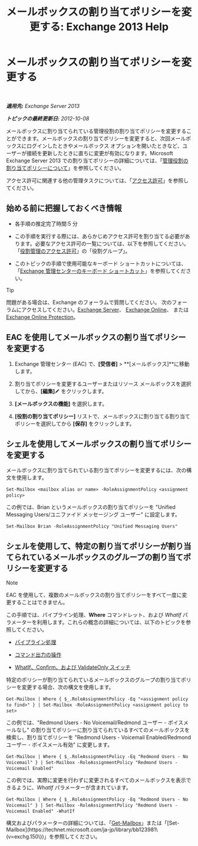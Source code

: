 ﻿---
title: 'メールボックスの割り当てポリシーを変更する: Exchange 2013 Help'
TOCTitle: メールボックスの割り当てポリシーを変更する
ms:assetid: 011690a5-233a-4c03-8842-92276f899a89
ms:mtpsurl: https://technet.microsoft.com/ja-jp/library/Dd638076(v=EXCHG.150)
ms:contentKeyID: 49895208
ms.date: 04/24/2018
mtps_version: v=EXCHG.150
ms.translationtype: HT
---

# メールボックスの割り当てポリシーを変更する

 

_**適用先:** Exchange Server 2013_

_**トピックの最終更新日:** 2012-10-08_

メールボックスに割り当てられている管理役割の割り当てポリシーを変更することができます。メールボックスの割り当てポリシーを変更すると、次回メールボックスにログインしたときやメールボックス オプションを開いたときなど、ユーザーが接続を更新したときに直ちに変更が有効になります。Microsoft Exchange Server 2013 での割り当てポリシーの詳細については、「[管理役割の割り当てポリシーについて](understanding-management-role-assignment-policies-exchange-2013-help.md)」を参照してください。

アクセス許可に関連する他の管理タスクについては、「[アクセス許可](permissions-exchange-2013-help.md)」を参照してください。

## 始める前に把握しておくべき情報

  - 各手順の推定完了時間:5 分

  - この手順を実行する際には、あらかじめアクセス許可を割り当てる必要があります。必要なアクセス許可の一覧については、以下を参照してください。「[役割管理のアクセス許可](role-management-permissions-exchange-2013-help.md)」の「役割グループ」。

  - このトピックの手順で使用可能なキーボード ショートカットについては、「[Exchange 管理センターのキーボード ショートカット](keyboard-shortcuts-in-the-exchange-admin-center-exchange-online-protection-help.md)」を参照してください。


> [!TIP]
> 問題がある場合は、Exchange のフォーラムで質問してください。 次のフォーラムにアクセスしてください。<A href="https://go.microsoft.com/fwlink/p/?linkid=60612">Exchange Server</A>、 <A href="https://go.microsoft.com/fwlink/p/?linkid=267542">Exchange Online</A>、 または <A href="https://go.microsoft.com/fwlink/p/?linkid=285351">Exchange Online Protection</A>。



## EAC を使用してメールボックスの割り当てポリシーを変更する

1.  Exchange 管理センター (EAC) で、**\[受信者\]** \> **\[メールボックス\]**に移動します。

2.  割り当てポリシーを変更するユーザーまたはリソース メールボックスを選択してから、**\[編集\]**![編集アイコン](images/Bb124582.6f53ccb2-1f13-4c02-bea0-30690e6ea71d(EXCHG.150).gif "編集アイコン") をクリックします。

3.  **\[メールボックスの機能\]** を選択します。

4.  **\[役割の割り当てポリシー\]** リストで、メールボックスに割り当てる割り当てポリシーを選択してから **\[保存\]** をクリックします。

## シェルを使用してメールボックスの割り当てポリシーを変更する

メールボックスに割り当てられている割り当てポリシーを変更するには、次の構文を使用します。

    Set-Mailbox <mailbox alias or name> -RoleAssignmentPolicy <assignment policy>

この例では、Brian というメールボックスの割り当てポリシーを "Unified Messaging Users/ユニファイド メッセージング ユーザー" に設定します。

    Set-Mailbox Brian -RoleAssignmentPolicy "Unified Messaging Users"

## シェルを使用して、特定の割り当てポリシーが割り当てられているメールボックスのグループの割り当てポリシーを変更する


> [!NOTE]
> EAC を使用して、複数のメールボックスの割り当てポリシーをすべて一度に変更することはできません。



この手順では、パイプライン処理、**Where** コマンドレット、および *WhatIf* パラメーターを利用します。これらの概念の詳細については、以下のトピックを参照してください。

  - [パイプライン処理](https://technet.microsoft.com/ja-jp/library/aa998260\(v=exchg.150\))

  - [コマンド出力の操作](working-with-command-output-exchange-2013-help.md)

  - [WhatIf、Confirm、および ValidateOnly スイッチ](whatif-confirm-and-validateonly-switches-exchange-2013-help.md)

特定のポリシーが割り当てられているメールボックスのグループの割り当てポリシーを変更する場合、次の構文を使用します。

    Get-Mailbox | Where { $_.RoleAssignmentPolicy -Eq "<assignment policy to find>" } | Set-Mailbox -RoleAssignmentPolicy <assignment policy to set>

この例では、"Redmond Users - No Voicemail/Redmond ユーザー - ボイスメールなし" の割り当てポリシーに割り当てられているすべてのメールボックスを検索し、割り当てポリシーを "Redmond Users - Voicemail Enabled/Redmond ユーザー - ボイスメール有効" に変更します。

    Get-Mailbox | Where { $_.RoleAssignmentPolicy -Eq "Redmond Users - No Voicemail" } | Set-Mailbox -RoleAssignmentPolicy "Redmond Users - Voicemail Enabled"

この例では、実際に変更を行わずに変更されるすべてのメールボックスを表示できるように、*WhatIf* パラメーターが含まれています。

    Get-Mailbox | Where { $_.RoleAssignmentPolicy -Eq "Redmond Users - No Voicemail" } | Set-Mailbox -RoleAssignmentPolicy "Redmond Users - Voicemail Enabled" -WhatIf

構文およびパラメーターの詳細については、「[Get-Mailbox](https://technet.microsoft.com/ja-jp/library/bb123685\(v=exchg.150\))」または「[Set-Mailbox](https://technet.microsoft.com/ja-jp/library/bb123981\(v=exchg.150\))」を参照してください。


